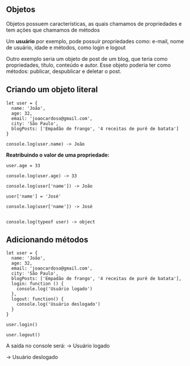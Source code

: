 ## Objetos

Objetos possuem características, as quais chamamos de propriedades e tem ações que chamamos de métodos

Um **usuário** por exemplo, pode possuir propriedades como: e-mail, nome de usuário, idade e métodos, como login e logout

Outro exemplo seria um objeto de post de um blog, que teria como propriedades, título, conteúdo e autor. Esse objeto poderia ter como métodos: publicar, despublicar e deletar o post.

## Criando um objeto literal
~~~
let user = {
  name: 'João',
  age: 32,
  email: 'joaocardoso@gmail.com',
  city: 'São Paulo',
  blogPosts: ['Empadão de frango', '4 receitas de purê de batata']
}

console.log(user.name) -> João
~~~

**Reatribuindo o valor de uma propriedade:**
~~~
user.age = 33

console.log(user.age) -> 33

console.log(user['name']) -> João

user['name'] = 'José'

console.log(user['name']) -> José


console.log(typeof user) -> object
~~~

## Adicionando métodos

~~~
let user = {
  name: 'João',
  age: 32,
  email: 'joaocardoso@gmail.com',
  city: 'São Paulo',
  blogPosts: ['Empadão de frango', '4 receitas de purê de batata'],
  login: function () {
    console.log('Usuário logado')
  },
  logout: function() {
    console.log('Usuário deslogado')
  }
}

user.login()

user.logout()
~~~

A saída no console será: -> Usuário logado

-> Usuário deslogado
